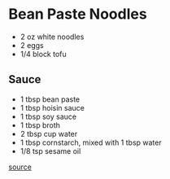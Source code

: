 # Bean Paste Noodles

* 2 oz white noodles
* 2 eggs
* 1/4 block tofu

## Sauce
* 1 tbsp bean paste
* 1 tbsp hoisin sauce
* 1 tbsp soy sauce
* 1 tbsp broth
* 2 tbsp cup water
* 1 tbsp cornstarch, mixed with 1 tbsp water
* 1/8 tsp sesame oil

[source](https://chinesegrandma.com/recipes/zha-jiang-mian/)
